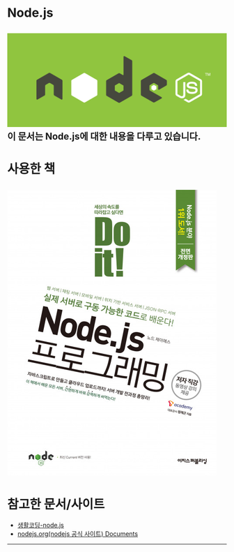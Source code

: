 # Node.js
![NodeJS](./readme_resources/nodejs.png)
**이 문서는 Node.js에 대한 내용을 다루고 있습니다.**
----------------------------------------------
# 사용한 책
![Doit! Node.js 프로그래밍](./readme_resources/DoitNodeJS.jpeg)
----------------------------------------------
# 참고한 문서/사이트
* [생활코딩-node.js](https://opentutorials.org/course/86)
* [nodejs.org(nodejs 공식 사이트) Documents](https://nodejs.org/en/docs/)
----------------------------------------------
